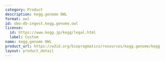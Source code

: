 ```yaml
---
category: Product
description: kegg.genome OWL
format: owl
id: obo-db-ingest.kegg.genome.owl
license:
  id: https://www.kegg.jp/kegg/legal.html
  label: Custom
name: kegg.genome OWL
product_url: https://w3id.org/biopragmatics/resources/kegg.genome/kegg.genome.owl
layout: product_detail
---
```

